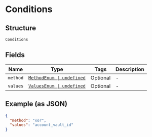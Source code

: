 
# Conditions

## Structure

`Conditions`

## Fields

| Name | Type | Tags | Description |
|  --- | --- | --- | --- |
| `method` | [`MethodEnum \| undefined`](../../doc/models/method-enum.md) | Optional | - |
| `values` | [`ValuesEnum \| undefined`](../../doc/models/values-enum.md) | Optional | - |

## Example (as JSON)

```json
{
  "method": "xor",
  "values": "account_vault_id"
}
```

